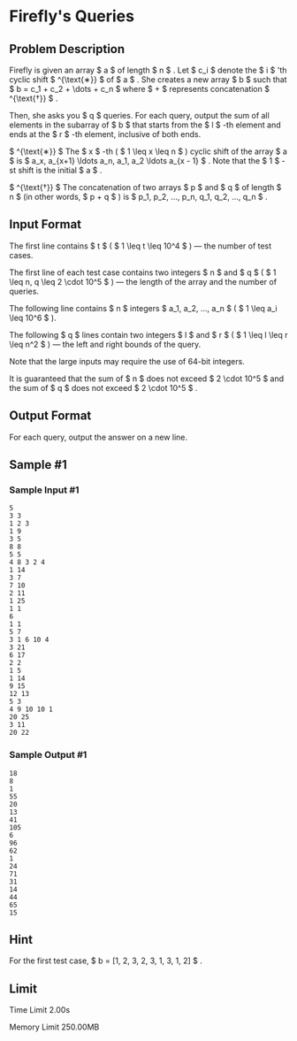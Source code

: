 # Firefly's Queries

## Problem Description

Firefly is given an array $ a $ of length $ n $ . Let $ c_i $ denote the $ i $ 'th cyclic shift $ ^{\text{∗}} $ of $ a $ . She creates a new array $ b $ such that $ b = c_1 + c_2 + \dots + c_n $ where $ + $ represents concatenation $ ^{\text{†}} $ .

Then, she asks you $ q $ queries. For each query, output the sum of all elements in the subarray of $ b $ that starts from the $ l $ -th element and ends at the $ r $ -th element, inclusive of both ends.

 $ ^{\text{∗}} $ The $ x $ -th ( $ 1 \leq x \leq n $ ) cyclic shift of the array $ a $ is $ a_x, a_{x+1} \ldots a_n, a_1, a_2 \ldots a_{x - 1} $ . Note that the $ 1 $ -st shift is the initial $ a $ .

 $ ^{\text{†}} $ The concatenation of two arrays $ p $ and $ q $ of length $ n $ (in other words, $ p + q $ ) is $ p_1, p_2, ..., p_n, q_1, q_2, ..., q_n $ .

## Input Format

The first line contains $ t $ ( $ 1 \leq t \leq 10^4 $ ) — the number of test cases.

The first line of each test case contains two integers $ n $ and $ q $ ( $ 1 \leq n, q \leq 2 \cdot 10^5 $ ) — the length of the array and the number of queries.

The following line contains $ n $ integers $ a_1, a_2, ..., a_n $ ( $ 1 \leq a_i \leq 10^6 $ ).

The following $ q $ lines contain two integers $ l $ and $ r $ ( $ 1 \leq l \leq r \leq n^2 $ ) — the left and right bounds of the query.

Note that the large inputs may require the use of 64-bit integers.

It is guaranteed that the sum of $ n $ does not exceed $ 2 \cdot 10^5 $ and the sum of $ q $ does not exceed $ 2 \cdot 10^5 $ .

## Output Format

For each query, output the answer on a new line.

## Sample #1

### Sample Input #1

```
5
3 3
1 2 3
1 9
3 5
8 8
5 5
4 8 3 2 4
1 14
3 7
7 10
2 11
1 25
1 1
6
1 1
5 7
3 1 6 10 4
3 21
6 17
2 2
1 5
1 14
9 15
12 13
5 3
4 9 10 10 1
20 25
3 11
20 22
```

### Sample Output #1

```
18
8
1
55
20
13
41
105
6
96
62
1
24
71
31
14
44
65
15
```

## Hint

For the first test case, $ b = [1, 2, 3, 2, 3, 1, 3, 1, 2] $ .

## Limit



Time Limit
2.00s

Memory Limit
250.00MB